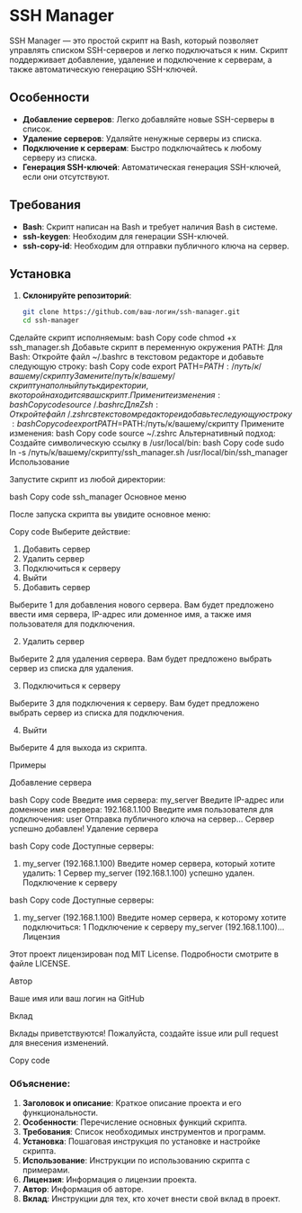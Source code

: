 # SSH Manager

SSH Manager — это простой скрипт на Bash, который позволяет управлять списком SSH-серверов и легко подключаться к ним. Скрипт поддерживает добавление, удаление и подключение к серверам, а также автоматическую генерацию SSH-ключей.

## Особенности

- **Добавление серверов**: Легко добавляйте новые SSH-серверы в список.
- **Удаление серверов**: Удаляйте ненужные серверы из списка.
- **Подключение к серверам**: Быстро подключайтесь к любому серверу из списка.
- **Генерация SSH-ключей**: Автоматическая генерация SSH-ключей, если они отсутствуют.

## Требования

- **Bash**: Скрипт написан на Bash и требует наличия Bash в системе.
- **ssh-keygen**: Необходим для генерации SSH-ключей.
- **ssh-copy-id**: Необходим для отправки публичного ключа на сервер.

## Установка

1. **Склонируйте репозиторий**:

   ```bash
   git clone https://github.com/ваш-логин/ssh-manager.git
   cd ssh-manager
   ```
Сделайте скрипт исполняемым:
bash
Copy code
chmod +x ssh_manager.sh
Добавьте скрипт в переменную окружения PATH:
Для Bash:
Откройте файл ~/.bashrc в текстовом редакторе и добавьте следующую строку:
bash
Copy code
export PATH=$PATH:/путь/к/вашему/скрипту
Замените /путь/к/вашему/скрипту на полный путь к директории, в которой находится ваш скрипт.
Примените изменения:
bash
Copy code
source ~/.bashrc
Для Zsh:
Откройте файл ~/.zshrc в текстовом редакторе и добавьте следующую строку:
bash
Copy code
export PATH=$PATH:/путь/к/вашему/скрипту
Примените изменения:
bash
Copy code
source ~/.zshrc
Альтернативный подход: Создайте символическую ссылку в /usr/local/bin:
bash
Copy code
sudo ln -s /путь/к/вашему/скрипту/ssh_manager.sh /usr/local/bin/ssh_manager
Использование

Запустите скрипт из любой директории:

bash
Copy code
ssh_manager
Основное меню

После запуска скрипта вы увидите основное меню:

Copy code
Выберите действие:
1. Добавить сервер
2. Удалить сервер
3. Подключиться к серверу
4. Выйти
1. Добавить сервер

Выберите 1 для добавления нового сервера. Вам будет предложено ввести имя сервера, IP-адрес или доменное имя, а также имя пользователя для подключения.

2. Удалить сервер

Выберите 2 для удаления сервера. Вам будет предложено выбрать сервер из списка для удаления.

3. Подключиться к серверу

Выберите 3 для подключения к серверу. Вам будет предложено выбрать сервер из списка для подключения.

4. Выйти

Выберите 4 для выхода из скрипта.

Примеры

Добавление сервера

bash
Copy code
Введите имя сервера: my_server
Введите IP-адрес или доменное имя сервера: 192.168.1.100
Введите имя пользователя для подключения: user
Отправка публичного ключа на сервер...
Сервер успешно добавлен!
Удаление сервера

bash
Copy code
Доступные серверы:
1. my_server (192.168.1.100)
Введите номер сервера, который хотите удалить: 1
Сервер my_server (192.168.1.100) успешно удален.
Подключение к серверу

bash
Copy code
Доступные серверы:
1. my_server (192.168.1.100)
Введите номер сервера, к которому хотите подключиться: 1
Подключение к серверу my_server (192.168.1.100)...
Лицензия

Этот проект лицензирован под MIT License. Подробности смотрите в файле LICENSE.

Автор

Ваше имя или ваш логин на GitHub

Вклад

Вклады приветствуются! Пожалуйста, создайте issue или pull request для внесения изменений.

Copy code

### Объяснение:

1. **Заголовок и описание**: Краткое описание проекта и его функциональности.
2. **Особенности**: Перечисление основных функций скрипта.
3. **Требования**: Список необходимых инструментов и программ.
4. **Установка**: Пошаговая инструкция по установке и настройке скрипта.
5. **Использование**: Инструкции по использованию скрипта с примерами.
6. **Лицензия**: Информация о лицензии проекта.
7. **Автор**: Информация об авторе.
8. **Вклад**: Инструкции для тех, кто хочет внести свой вклад в проект.
